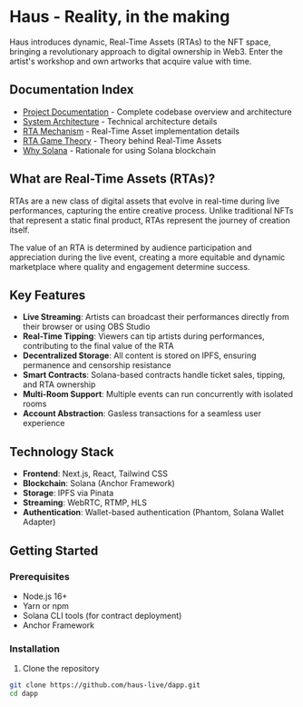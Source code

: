 # Haus - Reality, in the making

Haus introduces dynamic, Real-Time Assets (RTAs) to the NFT space, bringing a revolutionary approach to digital ownership in Web3. Enter the artist's workshop and own artworks that acquire value with time.

## Documentation Index

- [Project Documentation](project-documentation.md) - Complete codebase overview and architecture
- [System Architecture](system-architecture.md) - Technical architecture details
- [RTA Mechanism](rta-mechanism.md) - Real-Time Asset implementation details
- [RTA Game Theory](rta-game-theory.md) - Theory behind Real-Time Assets
- [Why Solana](why-solana.md) - Rationale for using Solana blockchain

## What are Real-Time Assets (RTAs)?

RTAs are a new class of digital assets that evolve in real-time during live performances, capturing the entire creative process. Unlike traditional NFTs that represent a static final product, RTAs represent the journey of creation itself.

The value of an RTA is determined by audience participation and appreciation during the live event, creating a more equitable and dynamic marketplace where quality and engagement determine success.

## Key Features

- **Live Streaming**: Artists can broadcast their performances directly from their browser or using OBS Studio
- **Real-Time Tipping**: Viewers can tip artists during performances, contributing to the final value of the RTA
- **Decentralized Storage**: All content is stored on IPFS, ensuring permanence and censorship resistance
- **Smart Contracts**: Solana-based contracts handle ticket sales, tipping, and RTA ownership
- **Multi-Room Support**: Multiple events can run concurrently with isolated rooms
- **Account Abstraction**: Gasless transactions for a seamless user experience

## Technology Stack

- **Frontend**: Next.js, React, Tailwind CSS
- **Blockchain**: Solana (Anchor Framework)
- **Storage**: IPFS via Pinata
- **Streaming**: WebRTC, RTMP, HLS
- **Authentication**: Wallet-based authentication (Phantom, Solana Wallet Adapter)

## Getting Started

### Prerequisites

- Node.js 16+
- Yarn or npm
- Solana CLI tools (for contract deployment)
- Anchor Framework

### Installation

1. Clone the repository

```bash
git clone https://github.com/haus-live/dapp.git
cd dapp

